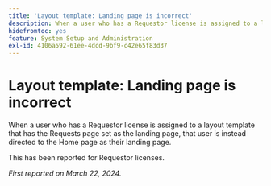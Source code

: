 ```yaml
---
title: 'Layout template: Landing page is incorrect'
description: When a user who has a Requestor license is assigned to a layout template that has the Requests page set as the landing page, that user is instead directed to the Home page as their landing page.
hidefromtoc: yes
feature: System Setup and Administration
exl-id: 4106a592-61ee-4dcd-9bf9-c42e65f83d37
---
```

# Layout template: Landing page is incorrect

When a user who has a Requestor license is assigned to a layout template that has the Requests page set as the landing page, that user is instead directed to the Home page as their landing page.

This has been reported for Requestor licenses.

_First reported on March 22, 2024._

